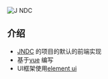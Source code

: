 ![J NDC](https://s1.ax1x.com/2020/11/04/B6HETJ.png)

## 介绍
* [JNDC](https://github.com/qiweiview/jndc) 的项目的默认的前端实现
* 基于[vue](https://cn.vuejs.org/index.html) 编写
* UI框架使用[element ui](https://element.eleme.io/) 
 
